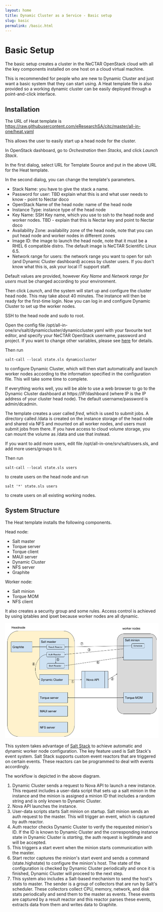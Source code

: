 ```yaml
---
layout: home
title: Dynamic Cluster as a Service - Basic setup
slug: basic
permalink: /basic.html
---
```

# Basic Setup

The basic setup creates a cluster in the NeCTAR OpenStack cloud with all the key components installed on one host on a cloud virtual machine.

This is recommended for people who are new to Dynamic Cluster and just want a basic system that they can start using.
A Heat template file is also provided so a working dynamic cluster can be easily deployed through a point-and-click interface.

## Installation

The URL of Heat template is https://raw.githubusercontent.com/eResearchSA/citc/master/all-in-one/heat.yaml

This allows the user to easily start up a head node for the cluster.

In OpenStack dashboard, go to *Orchestration* then *Stacks*, and click *Launch Stack*.

In the first dialog, select URL for Template Source and put in the above URL for the Heat template.

In the second dialog, you can change the template's parameters.

* Stack Name: you have to give the stack a name.
* Password for user: TBD explain what this is and what user needs to know - point to Nectar doco
* OpenStack Name of the head node: name of the head node
* Instance Type: instance type of the head node
* Key Name: SSH Key name, which you use to ssh to the head node and worker nodes. TBD - explain that this is Nectar key and point to Nectar doco 
* Availability Zone: availability zone of the head node, note that you can put head node and worker nodes in different zones
* Image ID: the image to launch the head node, note that it must be a RHEL 6 compatible distro. The default image is NeCTAR Scientific Linux 6.5.
* Network range for users: the network range you want to open for ssh (and Dynamic Cluster dashboard) access by cluster users. If you don't know what this is, ask your local IT support staff.

Default values are provided, however *Key Name* and *Network range for users* must be changed according to your environment.

Then click *Launch*, and the system will start up and configure the cluster head node. This may take about 40 minutes. The instance will then be ready for the first-time login. Now you can log in and configure Dynamic Cluster to set up the worker nodes.

SSH to the head node and sudo to root.

Open the config file /opt/all-in-one/srv/salt/dynamiccluster/dynamiccluster.yaml with your favourite text editor, and specify your NeCTAR OpenStack username, password and project. If you want to change other variables, please see [here](http://eresearchsa.github.io/dynamiccluster/deploy.html#configuration) for details.

Then run

	salt-call --local state.sls dynamiccluster
	
to configure Dynamic Cluster, which will then start automatically and launch worker nodes according to the information specified in the configuration file. This will take some time to complete.

If everything works well, you will be able to use a web browser to go to the Dynamic Cluster dashboard at https://IP/dashboard (where IP is the IP address of your cluster head node). The default username/password is admin/dcadmin.

The template creates a user called *fred*, which is used to submit jobs. A directory called /data is created on the instance storage of the head node and shared via NFS and mounted on all worker nodes, and users must submit jobs from there. If you have access to cloud volume storage, you can mount the volume as /data and use that instead.

If you want to add more users, edit file /opt/all-in-one/srv/salt/users.sls, and add more users/groups to it.

Then run 

	salt-call --local state.sls users
	
to create users on the head node and run

	salt '*' state.sls users
	
to create users on all existing working nodes.

## System Structure

The Heat template installs the following components.

Head node:

* Salt master
* Torque server
* Torque client
* MAUI server
* Dynamic Cluster
* NFS server
* Graphite

Worker node:

* Salt minion
* Torque MOM
* NFS client

It also creates a security group and some rules. Access control is achieved by using iptables and ipset because worker nodes are all dynamic.

<img src="./images/all-in-one-components.png" alt="All-in-one components"  />

This system takes advantage of [Salt Stack](http://saltstack.com/community/) to achieve automatic and dynamic worker node configuration. The key feature used is Salt Stack's event system. Salt Stack supports custom event reactors that are triggered on certain events. These reactors can be programmed to deal with events accordingly.

The workflow is depicted in the above diagram.

1. Dynamic Cluster sends a request to Nova API to launch a new instance. This request includes a user-data script that sets up a salt minion in the instance and the minion is assigned a minion ID that includes a random string and is only known to Dynamic Cluster.
2. Nova API launches the instance.
3. User-data scripts starts Salt minion on startup. Salt minion sends an auth request to the master. This will trigger an event, which is captured by auth reactor.
4. Auth reactor checks Dynamic Cluster to verify the requested minion's ID. If the ID is known to Dynamic Cluster and the corresponding instance state in Dynamic Cluster is _starting_, the auth request is legitimate and will be accepted. 
5. This triggers a start event when the minion starts communication with the master.
6. Start rector captures the minion's start event and sends a command (state.highstate) to configure the minion's host. The state of the configuration is checked by Dynamic Cluster periodically and once it is finished, Dynamic Cluster will proceed to the next step.
7. This system also includes a Salt-based mechanism to send the host's stats to master. The sender is a group of collectors that are run by Salt's scheduler. These collectors collect CPU, memory, network, and disk stats periodically and send them to the master as events. These events are captured by a result reactor and this reactor parses these events, extracts data from them and writes data to Graphite.

